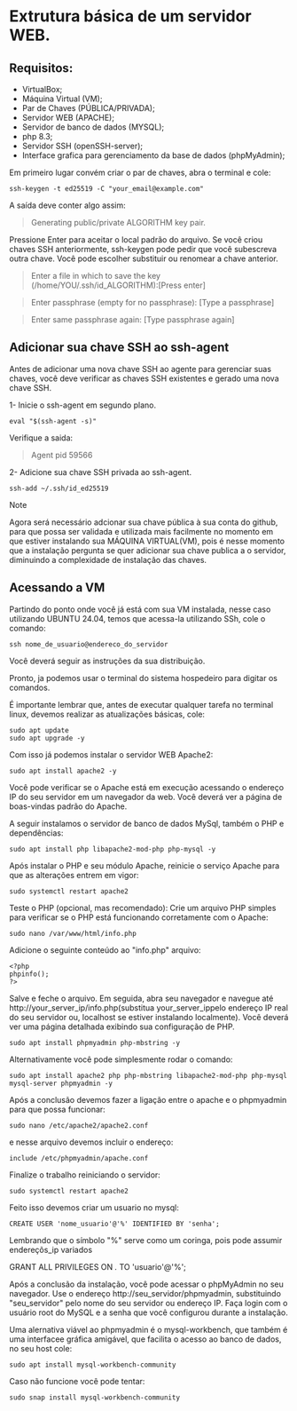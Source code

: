 # Extrutura básica de um servidor WEB.

## Requisitos:

- VirtualBox;
- Máquina Virtual (VM);
- Par de Chaves (PÚBLICA/PRIVADA);
- Servidor WEB (APACHE);
- Servidor de banco de dados (MYSQL);
- php 8.3;
- Servidor SSH (openSSH-server);
- Interface grafica para gerenciamento da base de dados (phpMyAdmin);

Em primeiro lugar convém criar o par de chaves, abra o terminal e cole:

```
ssh-keygen -t ed25519 -C "your_email@example.com"
```

A saída deve conter algo assim:

> Generating public/private ALGORITHM key pair.

Pressione Enter para aceitar o local padrão do arquivo. Se você criou chaves SSH anteriormente, ssh-keygen pode pedir que você subescreva outra chave. Você pode escolher substituir ou renomear a chave anterior. 

> Enter a file in which to save the key (/home/YOU/.ssh/id_ALGORITHM):[Press enter]

> Enter passphrase (empty for no passphrase): [Type a passphrase]

> Enter same passphrase again: [Type passphrase again]

## Adicionar sua chave SSH ao ssh-agent

Antes de adicionar uma nova chave SSH ao agente para gerenciar suas chaves, você deve verificar as chaves SSH existentes e gerado uma nova chave SSH.

1- Inicie o ssh-agent em segundo plano.
```
eval "$(ssh-agent -s)"
```

Verifique a saida:
> Agent pid 59566


2- Adicione sua chave SSH privada ao ssh-agent.
```
ssh-add ~/.ssh/id_ed25519
```
> [!NOTE]
> Agora será necessário adcionar sua chave pública à sua conta do github, para que possa ser validada e utilizada mais facilmente no momento em que estiver instalando sua MÁQUINA VIRTUAL(VM), pois é nesse momento que a instalação pergunta se quer adicionar sua chave publica a o servidor, diminuindo a complexidade de instalação das chaves.

## Acessando a VM

Partindo do ponto onde você já está com sua VM instalada, nesse caso utilizando UBUNTU 24.04, temos que acessa-la utilizando SSh, cole o comando:
```
ssh nome_de_usuario@endereco_do_servidor
```
Você deverá seguir as instruções da sua distribuição. 

Pronto, ja podemos usar o terminal do sistema hospedeiro para digitar os comandos. 

É importante lembrar que, antes de executar qualquer tarefa no terminal linux, devemos realizar  as atualizações básicas, cole: 

```
sudo apt update
sudo apt upgrade -y
```
Com isso já podemos instalar o servidor WEB Apache2:
```
sudo apt install apache2 -y
```
Você pode verificar se o Apache está em execução acessando o endereço IP do seu servidor em um navegador da web. Você deverá ver a página de boas-vindas padrão do Apache.

A seguir instalamos o servidor de banco de dados MySql, também o PHP e dependências:
```
sudo apt install php libapache2-mod-php php-mysql -y
```
Após instalar o PHP e seu módulo Apache, reinicie o serviço Apache para que as alterações entrem em vigor:
```
sudo systemctl restart apache2
```

Teste o PHP (opcional, mas recomendado):
Crie um arquivo PHP simples para verificar se o PHP está funcionando corretamente com o Apache:
```
sudo nano /var/www/html/info.php
```

Adicione o seguinte conteúdo ao "info.php" arquivo:
```
<?php
phpinfo();
?>
```

Salve e feche o arquivo. Em seguida, abra seu navegador e navegue até http://your_server_ip/info.php(substitua your_server_ippelo endereço IP real do seu servidor ou, localhost se estiver instalando localmente). Você deverá ver uma página detalhada exibindo sua configuração de PHP.
```
sudo apt install phpmyadmin php-mbstring -y
```

Alternativamente você pode simplesmente rodar o comando:
```
sudo apt install apache2 php php-mbstring libapache2-mod-php php-mysql mysql-server phpmyadmin -y
```

Após a conclusão devemos fazer a ligação entre o apache e o phpmyadmin para que possa funcionar:
```
sudo nano /etc/apache2/apache2.conf
```

e nesse arquivo devemos incluir o endereço:
```
include /etc/phpmyadmin/apache.conf
```
Finalize o trabalho reiniciando o servidor:
```
sudo systemctl restart apache2
```

Feito isso devemos criar um usuario no mysql:
```
CREATE USER 'nome_usuario'@'%' IDENTIFIED BY 'senha';
```
Lembrando que o símbolo "%" serve como um coringa, pois pode assumir endereçõs_ip variados

GRANT ALL PRIVILEGES ON *.* TO 'usuario'@'%';

Após a conclusão da instalação, você pode acessar o phpMyAdmin no seu navegador. Use o endereço http://seu_servidor/phpmyadmin, substituindo "seu_servidor" pelo nome do seu servidor ou endereço IP.
Faça login com o usuário root do MySQL e a senha que você configurou durante a instalação. 


Uma alernativa viável ao phpmyadmin é o mysql-workbench, que também é uma interfacee gráfica amigável, que facilita o acesso ao banco de dados, no seu host cole:
```
sudo apt install mysql-workbench-community
```
Caso não funcione você pode tentar:
```
sudo snap install mysql-workbench-community
```


